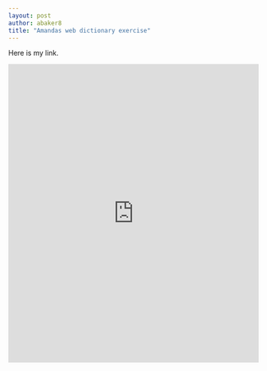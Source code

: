 ```yaml
---
layout: post
author: abaker8
title: "Amandas web dictionary exercise"
---
```

Here is my link.
<iframe src="https://trinket.io/embed/python3/7d2fb1536c" width="100%" height="600" frameborder="0" marginwidth="0" marginheight="0" 

     I struggled a lot with this exercise figuring out how to get the best output. I knew right away to comment out the longitude and latitude because most people would not want that info. I knew searching by city, state and zipcode would yield the most relevant information so I began coding for that. I triedsetting variable name for city, state, county and zip, putting in the info the code provided. However, that did not end up working. I kept trying a few alternatives until I got this.
